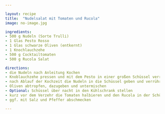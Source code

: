 ```yaml
---

layout: recipe
title:  "Nudelsalat mit Tomaten und Rucola"
image: no-image.jpg

ingredients:
- 500 g Nudeln (Sorte Trulli)
- 1 Glas Pesto Rosso
- 1 Glas schwarze Oliven (entkernt)
- 1 Knochlauchzehe
- 500 g Cocktailtomaten
- 500 g Rucola Salat

directions:
- die Nudeln nach Anleitung Kochen
- Knoblauchzehe pressen und mit dem Pesto in einer großen Schüssel verrühren
- nach Ablauf der Kochzeit die Nudeln in die Schüssel geben und verrühren
- Oliven abtropfen, dazugeben und untermischen
- Optional: Schüssel über nacht in den Kühlschrank stellen
- kurz vor dem Verzehr die Tomaten halbieren und den Rucola in der Schüssel untermischen
- ggf. mit Salz und Pfeffer abschmecken

---
```

